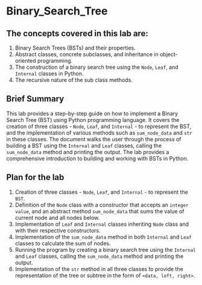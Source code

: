 # Binary_Search_Tree

## The concepts covered in this lab are:

1. Binary Search Trees (BSTs) and their properties.
2. Abstract classes, concrete subclasses, and inheritance in object-oriented programming.
3. The construction of a binary search tree using the `Node`, `Leaf`, and `Internal` classes in Python.
4. The recursive nature of the sub class methods.

## Brief Summary
This lab provides a step-by-step guide on how to implement a Binary Search Tree (BST) using Python programming language. It covers the creation of three classes - `Node`, `Leaf`, and `Internal` - to represent the BST, and the implementation of various methods such as `sum_node_data` and `str` in these classes. The document walks the user through the process of building a BST using the `Internal` and `Leaf` classes, calling the `sum_node_data` method and printing the output. The lab provides a comprehensive introduction to building and working with BSTs in Python.

## Plan for the lab
1. Creation of three classes - `Node`, `Leaf`, and `Internal` - to represent the `BST`.
2. Definition of the `Node` class with a constructor that accepts an `integer value`, and an abstract method `sum_node_data` that sums the value of current node and all nodes below.
3. Implementation of `Leaf` and `Internal` classes inheriting `Node` class and with their respective constructors.
4. Implementation of the `sum_node_data` method in both `Internal` and `Leaf` classes to calculate the sum of nodes.
5. Running the program by creating a binary search tree using the `Internal` and `Leaf` classes, calling the `sum_node_data` method and printing the output.
6. Implementation of the `str` method in all three classes to provide the representation of the tree or subtree in the form of `<data, left, right>`.

